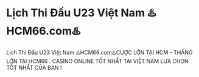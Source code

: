 # Lịch Thi Đấu U23 Việt Nam ♨️HCM66.com♨️

Lịch Thi Đấu U23 Việt Nam ♨️HCM66.com♨️CƯỢC LỚN TẠI HCM - THẮNG LỚN TẠI HCM66 . CASINO ONLINE TỐT NHẤT TẠI VIỆT NAM LỰA CHỌN TỐT NHẤT CỦA BẠN !